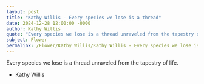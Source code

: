 ```yaml
---
layout: post
title: "Kathy Willis - Every species we lose is a thread"
date: 2024-12-28 12:00:00 -0000
author: Kathy Willis
quote: "Every species we lose is a thread unraveled from the tapestry of life."
subject: Flower
permalink: /Flower/Kathy Willis/Kathy Willis - Every species we lose is a thread
---
```


Every species we lose is a thread unraveled from the tapestry of life.

- Kathy Willis
